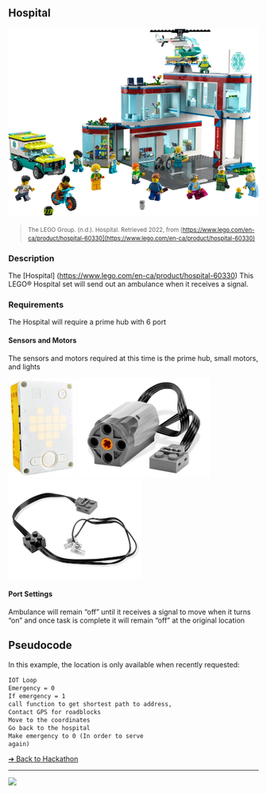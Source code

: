 ## Hospital

![Hospital](images/hospital.png)

> <small>The LEGO Group. (n.d.). Hospital. Retrieved 2022, from
[https://www.lego.com/en-ca/product/hospital-60330](https://www.lego.com/en-ca/product/hospital-60330)</small>

### Description

The [Hospital] (https://www.lego.com/en-ca/product/hospital-60330)
This LEGO® Hospital set will send out an ambulance when it 
receives a signal.

### Requirements

The Hospital will require a prime hub with 6 
port

#### Sensors and Motors

The sensors and motors required at this time is 
the prime hub, small motors, and lights

<img src="media/spike/hub-prime.jpeg" height="200">
<img src="media/power-functions/motor-small.jpeg" height="200">
<img src="media/power-functions/lights.jpeg" height="200">

#### Port Settings

Ambulance will remain “off” until it receives a 
signal to move when it turns “on” and once task 
is complete it will remain “off” at the original 
location 

## Pseudocode

In this example, the location is only available when recently requested:

```pseudocode
IOT Loop
Emergency = 0
If emergency = 1
call function to get shortest path to address,
Contact GPS for roadblocks
Move to the coordinates
Go back to the hospital
Make emergency to 0 (In order to serve
again)
```

[&#10132; Back to Hackathon](https://github.com/BrickMMO/hackathon-set/blob/main/index.markdown)

---

<a href="https://brickmmo.com">
<img src="https://brickmmo.com/images/brickmmo-logo-horizontal.jpg" width="100">
</a>
